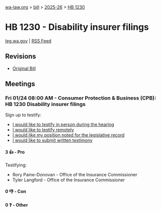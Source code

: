 [wa-law.org](/) > [bill](/bill/) > [2025-26](/bill/2025-26/) > [HB 1230](/bill/2025-26/hb/1230/)

# HB 1230 - Disability insurer filings
[leg.wa.gov](https://app.leg.wa.gov/billsummary?BillNumber=1230&Year=2025&Initiative=false) | [RSS Feed](./rss.xml)

## Revisions
* [Original Bill](1/)

## Meetings
### Fri 01/24 08:00 AM - Consumer Protection & Business (CPB): HB 1230 Disability insurer filings
Sign up to testify:
* [I would like to testify in person during the hearing](https://app.leg.wa.gov/csi/Testifier/Add?chamber=House&mId=32527&aId=161787&caId=24851&tId=1)
* [I would like to testify remotely](https://app.leg.wa.gov/csi/Testifier/Add?chamber=House&mId=32527&aId=161787&caId=24851&tId=2)
* [I would like my position noted for the legislative record](https://app.leg.wa.gov/csi/Testifier/Add?chamber=House&mId=32527&aId=161787&caId=24851&tId=3)
* [I would like to submit written testimony](https://app.leg.wa.gov/csi/Testifier/Add?chamber=House&mId=32527&aId=161787&caId=24851&tId=4)

#### 3 👍 - Pro
Testifying:
* Rory Paine-Donovan - Office of the Insurance Commissioner
* Tyler Langford - Office of the Insurance Commissioner

#### 0 👎 - Con

#### 0 ❓ - Other
